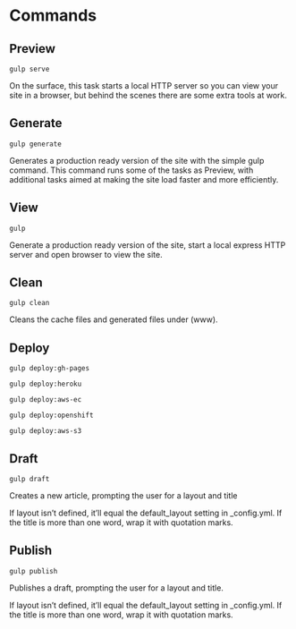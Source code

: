 # Commands

## Preview

`gulp serve`

On the surface, this task starts a local HTTP server so you can view your site in a browser, but behind the scenes there are some extra tools at work.


## Generate

`gulp generate`

Generates a production ready version of the site with the simple gulp command. This command runs some of the tasks as Preview, with additional tasks aimed at making the site load faster and more efficiently.

## View

`gulp`

Generate a production ready version of the site, start a local express HTTP server and open browser to view the site.


## Clean

`gulp clean`

Cleans the cache files and generated files under (www).

## Deploy

`gulp deploy:gh-pages`

`gulp deploy:heroku`

`gulp deploy:aws-ec`

`gulp deploy:openshift`

`gulp deploy:aws-s3`


## Draft

`gulp draft`

Creates a new article, prompting the user for a layout and title

If layout isn’t defined, it’ll equal the default_layout setting in _config.yml. If the title is more than one word, wrap it with quotation marks.

## Publish

`gulp publish`

Publishes a draft, prompting the user for a layout and title.

If layout isn’t defined, it’ll equal the default_layout setting in _config.yml. If the title is more than one word, wrap it with quotation marks.
